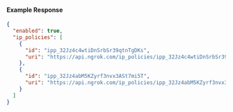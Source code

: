 <!-- Code generated for API Clients. DO NOT EDIT. -->

#### Example Response

```json
{
  "enabled": true,
  "ip_policies": [
    {
      "id": "ipp_32Jz4c4wtiDnSrbSr39qtnTgDKs",
      "uri": "https://api.ngrok.com/ip_policies/ipp_32Jz4c4wtiDnSrbSr39qtnTgDKs"
    },
    {
      "id": "ipp_32Jz4abM5KZyrf3nvx3ASt7mi5T",
      "uri": "https://api.ngrok.com/ip_policies/ipp_32Jz4abM5KZyrf3nvx3ASt7mi5T"
    }
  ]
}
```

